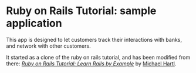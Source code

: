 # Ruby on Rails Tutorial: sample application

This app is designed to let customers track their interactions with banks, and network with other customers. 

It started as a clone of the ruby on rails tutorial, and has been modified from there:
[*Ruby on Rails Tutorial: Learn Rails by Example*](http://railstutorial.org/)
by [Michael Hartl](http://michaelhartl.com/).